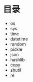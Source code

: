 # 目录

- os
- sys
- time
- datetime
- random
- pickle
- json
- hashlib
- copy
- shutil
- re


<!-- 
sh
argparse
collections
functools
glob
multiprocessing
os
Queue
SimpleHTTPServer
subprocess
threading 
-->

